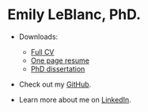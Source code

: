 # Emily LeBlanc, PhD.


* Downloads:

  * [Full CV](/docs/LeBlanc_full_CV_2023.pdf)
  * [One page resume](docs/LeBlanc_resume_2023.pdf)
  * [PhD dissertation](docs/dissertation-full.pdf)


* Check out my [GitHub](https://github.com/eleblanc-ai/).


<!-- * Take a look at my [writing portfolio](https://github.com/eleblanc-ai/writing-portfolio).-->
 

<!--* Visit my [technical writing blog](https://eleblanc.dev/).-->


* Learn more about me on [LinkedIn](https://www.linkedin.com/in/eleblanc-ai).

